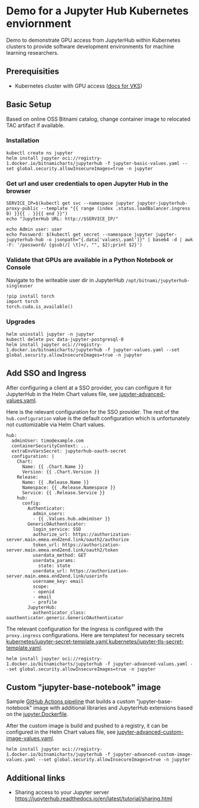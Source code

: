 # Demo for a Jupyter Hub Kubernetes enviornment

Demo to demonstrate GPU access from JupyterHub within Kubernetes clusters to provide software development environments for machine learning researchers.

## Prerequisities
- Kubernetes cluster with GPU access ([docs for VKS](https://techdocs.broadcom.com/us/en/vmware-cis/private-ai/foundation-with-nvidia/5-2/private-ai-foundation-5-2.html))

## Basic Setup
Based on online OSS Bitnami catalog, change container image to relocated TAC artifact if available.

### Installation
```
kubectl create ns jupyter
helm install jupyter oci://registry-1.docker.io/bitnamicharts/jupyterhub -f jupyter-basic-values.yaml --set global.security.allowInsecureImages=true -n jupyter
```
### Get url and user credentials to open Jupyter Hub in the browser
```
SERVICE_IP=$(kubectl get svc --namespace jupyter jupyter-jupyterhub-proxy-public --template "{{ range (index .status.loadBalancer.ingress 0) }}{{ . }}{{ end }}")
echo "JupyterHub URL: http://$SERVICE_IP/"

echo Admin user: user
echo Password: $(kubectl get secret --namespace jupyter jupyter-jupyterhub-hub -o jsonpath="{.data['values\.yaml']}" | base64 -d | awk -F: '/password/ {gsub(/[ \t]+/, "", $2);print $2}')
```

### Validate that GPUs are available in a Python Notebook or Console
Navigate to the writeable user dir in JupyterHub `/opt/bitnami/jupyterhub-singleuser`
```
!pip install torch
import torch
torch.cuda.is_available()
```

### Upgrades
```
helm uninstall jupyter -n jupyter
kubectl delete pvc data-jupyter-postgresql-0
helm install jupyter oci://registry-1.docker.io/bitnamicharts/jupyterhub -f jupyter-values.yaml --set global.security.allowInsecureImages=true -n jupyter
```

## Add SSO and Ingress
After configuring a client at a SSO provider, you can configure it for JupyterHub in the Helm Chart values file, see [jupyter-advanced-values.yaml](jupyter-advanced-sso-values.yaml).

Here is the relevant configuration for the SSO provider. The rest of the `hub.configuration` value is the default configuration which is unfortunately not customizable via Helm Chart values.
```
hub:
  adminUser: timo@example.com
  containerSecurityContext: ...
  extraEnvVarsSecret: jupyterhub-oauth-secret
  configuration: |
    Chart:
      Name: {{ .Chart.Name }}
      Version: {{ .Chart.Version }}
    Release:
      Name: {{ .Release.Name }}
      Namespace: {{ .Release.Namespace }}
      Service: {{ .Release.Service }}
    hub:
      config:
        Authenticator:
          admin_users:
          - {{ .Values.hub.adminUser }}
        GenericOAuthenticator:
          login_service: SSO
          authorize_url: https://authorization-server.main.emea.end2end.link/oauth2/authorize
          token_url: https://authorization-server.main.emea.end2end.link/oauth2/token
          userdata_method: GET
          userdata_params:
            state: state
          userdata_url: https://authorization-server.main.emea.end2end.link/userinfo
          username_key: email
          scope:
          - openid
          - email
          - profile
        JupyterHub:
          authenticator_class: oauthenticator.generic.GenericOAuthenticator
```

The relevant configuration for the Ingress is configured with the `proxy.ingress` configurations. Here are templatest for necessary secrets [kubernetes/jupyter-secret-template.yaml](kubernetes/jupyter-secret-template.yaml),[kubernetes/jupyter-tls-secret-template.yaml](kubernetes/jupyter-tls-secret-template.yaml).

```
helm install jupyter oci://registry-1.docker.io/bitnamicharts/jupyterhub -f jupyter-advanced-values.yaml --set global.security.allowInsecureImages=true -n jupyter
```

## Custom "jupyter-base-notebook" image
Sample [GitHub Actions pipeline](pipeline.github/workflows/jupyter-custom-image-build.yml) that builds a custom "jupyter-base-notebook" image with additional libraries and JupyterHub extensions based on the [jupyter.Dockerfile](jupyter.Dockerfile).

After the custom image is build and pushed to a registry, it can be configured in the Helm Chart values file, see [jupyter-advanced-custom-image-values.yaml](jupyter-advanced-custom-image-values.yaml).

```
helm install jupyter oci://registry-1.docker.io/bitnamicharts/jupyterhub -f jupyter-advanced-custom-image-values.yaml --set global.security.allowInsecureImages=true -n jupyter
```

## Additional links
- Sharing access to your Jupyter server https://jupyterhub.readthedocs.io/en/latest/tutorial/sharing.html